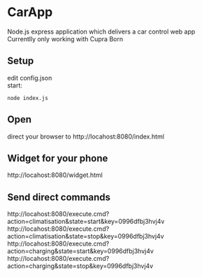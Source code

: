 # CarApp
Node.js express application which delivers a car control web app  
Currentlly only working with Cupra Born

## Setup
edit config.json  
start:

    node index.js

## Open
direct your browser to http://locahost:8080/index.html

## Widget for your phone
http://locahost:8080/widget.html

## Send direct commands
http://locahost:8080/execute.cmd?action=climatisation&state=start&key=0996dfbj3hvj4v  
http://locahost:8080/execute.cmd?action=climatisation&state=stop&key=0996dfbj3hvj4v  
http://locahost:8080/execute.cmd?action=charging&state=start&key=0996dfbj3hvj4v  
http://locahost:8080/execute.cmd?action=charging&state=stop&key=0996dfbj3hvj4v  
